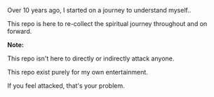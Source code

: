 Over 10 years ago, I started on a journey to understand myself..

This repo is here to re-collect the spiritual journey throughout and on forward.

**Note:**

This repo isn't here to directly or indirectly attack anyone.

This repo exist purely for my own entertainment.

If you feel attacked, that's your problem.
